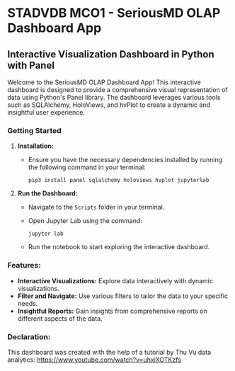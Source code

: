 # STADVDB MCO1 - SeriousMD OLAP Dashboard App

## Interactive Visualization Dashboard in Python with Panel

Welcome to the SeriousMD OLAP Dashboard App! This interactive dashboard is designed to provide a comprehensive visual representation of data using Python's Panel library. The dashboard leverages various tools such as SQLAlchemy, HoloViews, and hvPlot to create a dynamic and insightful user experience.

### Getting Started

1. **Installation:**

   - Ensure you have the necessary dependencies installed by running the following command in your terminal:

     ```
     pip3 install panel sqlalchemy holoviews hvplot jupyterlab
     ```

2. **Run the Dashboard:**

   - Navigate to the `Scripts` folder in your terminal.
   - Open Jupyter Lab using the command:

     ```
     jupyter lab
     ```

   - Run the notebook to start exploring the interactive dashboard.

### Features:

- **Interactive Visualizations:** Explore data interactively with dynamic visualizations.
- **Filter and Navigate:** Use various filters to tailor the data to your specific needs.
- **Insightful Reports:** Gain insights from comprehensive reports on different aspects of the data.

### Declaration:

This dashboard was created with the help of a tutorial by Thu Vu data analytics: https://www.youtube.com/watch?v=uhxiXOTKzfs
